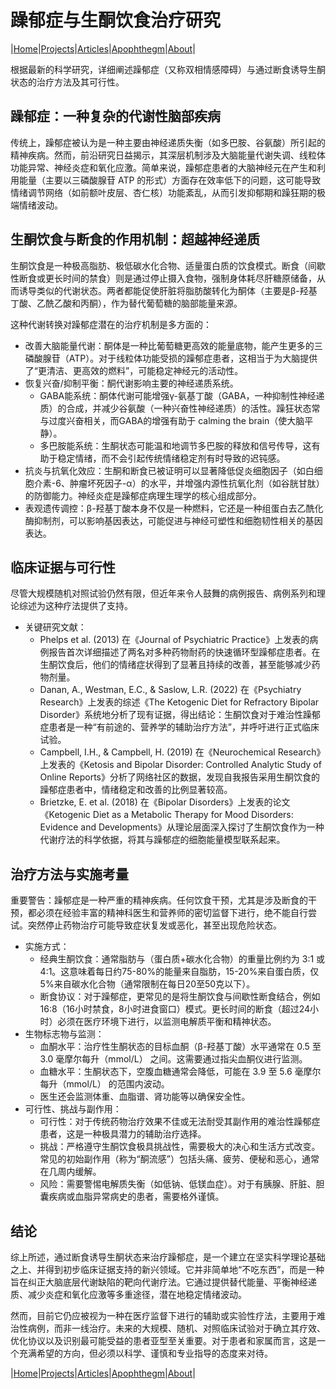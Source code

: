 # 躁郁症与生酮饮食治疗研究

|[Home](/README.md)|[Projects](/projects.md)|[Articles](/articles.md)|[Apophthegm](/apophthegm.md)|[About](/about.md)|

根据最新的科学研究，详细阐述躁郁症（又称双相情感障碍）与通过断食诱导生酮状态的治疗方法及其可行性。

## 躁郁症：一种复杂的代谢性脑部疾病

传统上，躁郁症被认为是一种主要由神经递质失衡（如多巴胺、谷氨酸）所引起的精神疾病。然而，前沿研究日益揭示，其深层机制涉及大脑能量代谢失调、线粒体功能异常、神经炎症和氧化应激。简单来说，躁郁症患者的大脑神经元在产生和利用能量（主要以三磷酸腺苷 ATP 的形式）方面存在效率低下的问题，这可能导致情绪调节网络（如前额叶皮层、杏仁核）功能紊乱，从而引发抑郁期和躁狂期的极端情绪波动。

## 生酮饮食与断食的作用机制：超越神经递质

生酮饮食是一种极高脂肪、极低碳水化合物、适量蛋白质的饮食模式。断食（间歇性断食或更长时间的禁食）则是通过停止摄入食物，强制身体耗尽肝糖原储备，从而诱导类似的代谢状态。两者都能促使肝脏将脂肪酸转化为酮体（主要是β-羟基丁酸、乙酰乙酸和丙酮），作为替代葡萄糖的脑部能量来源。

这种代谢转换对躁郁症潜在的治疗机制是多方面的：

- 改善大脑能量代谢：酮体是一种比葡萄糖更高效的能量底物，能产生更多的三磷酸腺苷（ATP）。对于线粒体功能受损的躁郁症患者，这相当于为大脑提供了“更清洁、更高效的燃料”，可能稳定神经元的活动性。    
- 恢复兴奋/抑制平衡：酮代谢影响主要的神经递质系统。    
   - GABA能系统：酮体代谢可能增强γ-氨基丁酸（GABA，一种抑制性神经递质）的合成，并减少谷氨酸（一种兴奋性神经递质）的活性。躁狂状态常与过度兴奋相关，而GABA的增强有助于 calming the brain（使大脑平静）。    
   - 多巴胺能系统：生酮状态可能温和地调节多巴胺的释放和信号传导，这有助于稳定情绪，而不会引起传统情绪稳定剂有时导致的迟钝感。    
- 抗炎与抗氧化效应：生酮和断食已被证明可以显著降低促炎细胞因子（如白细胞介素-6、肿瘤坏死因子-α）的水平，并增强内源性抗氧化剂（如谷胱甘肽）的防御能力。神经炎症是躁郁症病理生理学的核心组成部分。    
- 表观遗传调控：β-羟基丁酸本身不仅是一种燃料，它还是一种组蛋白去乙酰化酶抑制剂，可以影响基因表达，可能促进与神经可塑性和细胞韧性相关的基因表达。    

## 临床证据与可行性

尽管大规模随机对照试验仍然有限，但近年来令人鼓舞的病例报告、病例系列和理论综述为这种疗法提供了支持。

- 关键研究文献：    
  - Phelps et al. (2013) 在《Journal of Psychiatric Practice》上发表的病例报告首次详细描述了两名对多种药物耐药的快速循环型躁郁症患者。在生酮饮食后，他们的情绪症状得到了显著且持续的改善，甚至能够减少药物剂量。    
  - Danan, A., Westman, E.C., & Saslow, L.R. (2022) 在《Psychiatry Research》上发表的综述《The Ketogenic Diet for Refractory Bipolar Disorder》系统地分析了现有证据，得出结论：生酮饮食对于难治性躁郁症患者是一种“有前途的、营养学的辅助治疗方法”，并呼吁进行正式临床试验。    
  - Campbell, I.H., & Campbell, H. (2019) 在《Neurochemical Research》上发表的《Ketosis and Bipolar Disorder: Controlled Analytic Study of Online Reports》分析了网络社区的数据，发现自我报告采用生酮饮食的躁郁症患者中，情绪稳定和改善的比例显著较高。    
  - Brietzke, E. et al. (2018) 在《Bipolar Disorders》上发表的论文《Ketogenic Diet as a Metabolic Therapy for Mood Disorders: Evidence and Developments》从理论层面深入探讨了生酮饮食作为一种代谢疗法的科学依据，将其与躁郁症的细胞能量模型联系起来。    

## 治疗方法与实施考量

重要警告：躁郁症是一种严重的精神疾病。任何饮食干预，尤其是涉及断食的干预，都必须在经验丰富的精神科医生和营养师的密切监督下进行，绝不能自行尝试。突然停止药物治疗可能导致症状复发或恶化，甚至出现危险状态。

- 实施方式：    
   - 经典生酮饮食：通常脂肪与（蛋白质+碳水化合物）的重量比例约为 3:1 或 4:1。这意味着每日约75-80%的能量来自脂肪，15-20%来自蛋白质，仅5%来自碳水化合物（通常限制在每日20至50克以下）。    
   - 断食协议：对于躁郁症，更常见的是将生酮饮食与间歇性断食结合，例如 16:8（16小时禁食，8小时进食窗口）模式。更长时间的断食（超过24小时）必须在医疗环境下进行，以监测电解质平衡和精神状态。    
- 生物标志物与监测：    
   - 血酮水平：治疗性生酮状态的目标血酮（β-羟基丁酸）水平通常在 0.5 至 3.0 毫摩尔每升（mmol/L） 之间。这需要通过指尖血酮仪进行监测。    
   - 血糖水平：生酮状态下，空腹血糖通常会降低，可能在 3.9 至 5.6 毫摩尔每升（mmol/L） 的范围内波动。    
   - 医生还会监测体重、血脂谱、肾功能等以确保安全性。    
- 可行性、挑战与副作用：    
   - 可行性：对于传统药物治疗效果不佳或无法耐受其副作用的难治性躁郁症患者，这是一种极具潜力的辅助治疗选择。    
   - 挑战：严格遵守生酮饮食极具挑战性，需要极大的决心和生活方式改变。常见的初始副作用（称为“酮流感”）包括头痛、疲劳、便秘和恶心，通常在几周内缓解。    
   - 风险：需要警惕电解质失衡（如低钠、低镁血症）。对于有胰腺、肝脏、胆囊疾病或血脂异常病史的患者，需要格外谨慎。    

## 结论

综上所述，通过断食诱导生酮状态来治疗躁郁症，是一个建立在坚实科学理论基础之上、并得到初步临床证据支持的新兴领域。它并非简单地“不吃东西”，而是一种旨在纠正大脑底层代谢缺陷的靶向代谢疗法。它通过提供替代能量、平衡神经递质、减少炎症和氧化应激等多重途径，潜在地稳定情绪波动。

然而，目前它仍应被视为一种在医疗监督下进行的辅助或实验性疗法，主要用于难治性病例，而非一线治疗。未来的大规模、随机、对照临床试验对于确立其疗效、优化协议以及识别最可能受益的患者亚型至关重要。对于患者和家属而言，这是一个充满希望的方向，但必须以科学、谨慎和专业指导的态度来对待。

|[Home](/README.md)|[Projects](/projects.md)|[Articles](/articles.md)|[Apophthegm](/apophthegm.md)|[About](/about.md)|
